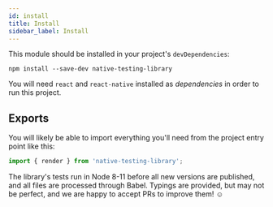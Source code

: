 ```yaml
---
id: install
title: Install
sidebar_label: Install
---
```


This module should be installed in your project's `devDependencies`:

```
npm install --save-dev native-testing-library
```

You will need `react` and `react-native` installed as _dependencies_ in order to run this project.

## Exports

You will likely be able to import everything you'll need from the project entry point like this:

```js
import { render } from 'native-testing-library';
```

The library's tests run in Node 8-11 before all new versions are published, and all files are
processed through Babel. Typings are provided, but may not be perfect, and we are happy to accept
PRs to improve them! ☺️
